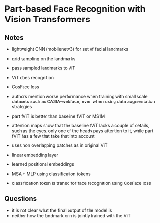 # Part-based Face Recognition with Vision Transformers

## Notes

- lightweight CNN (mobilenetv3) for set of facial landmarks
- grid sampling on the landmarks
- pass sampled landmarks to ViT
- ViT does recognition
- CosFace loss
- authors mention worse performance when training with small scale datasets such as CASIA-webface, even when using data augmentation strategies
- part fViT is better than baseline fViT on MS1M
- attention maps show that the baseline fViT lacks a couple of details, such as the eyes. only one of the heads pays attention to it, while part fViT has a few that take that into account

- uses non overlapping patches as in original ViT
- linear embedding layer
- learned positional embeddings
- MSA + MLP using classification tokens
- classification token is traned for face recognition using CosFace loss

## Questions

- it is not clear what the final output of the model is
- neither how the landmark cnn is jointly trained with the ViT